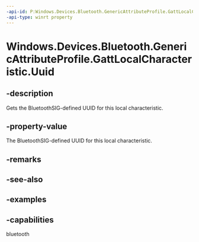 ```yaml
---
-api-id: P:Windows.Devices.Bluetooth.GenericAttributeProfile.GattLocalCharacteristic.Uuid
-api-type: winrt property
---
```


<!-- Property syntax.
public Guid Uuid { get; }
-->

# Windows.Devices.Bluetooth.GenericAttributeProfile.GattLocalCharacteristic.Uuid

## -description
Gets the BluetoothSIG-defined UUID for this local characteristic.

## -property-value
The BluetoothSIG-defined UUID for this local characteristic.

## -remarks

## -see-also

## -examples


## -capabilities
bluetooth
